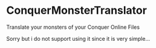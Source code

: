 # ConquerMonsterTranslator
Translate your monsters of your Conquer Online Files

Sorry but i do not support using it since it is very simple...
